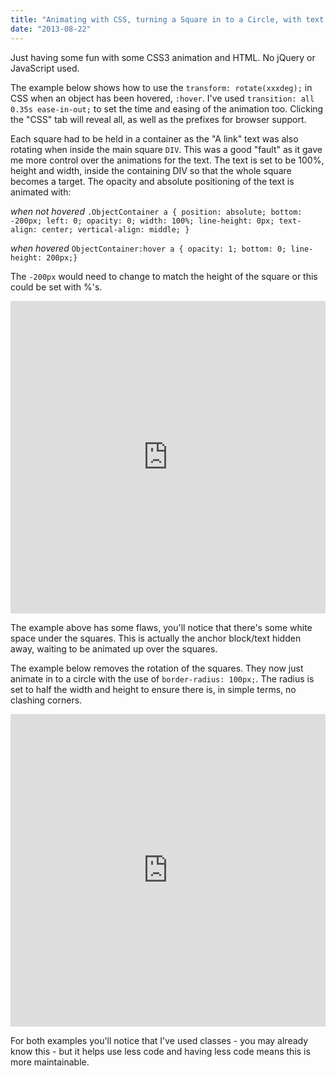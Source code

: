 ```yaml
---
title: "Animating with CSS, turning a Square in to a Circle, with text."
date: "2013-08-22"
---
```


Just having some fun with some CSS3 animation and HTML. No jQuery or JavaScript used.

The example below shows how to use the `transform: rotate(xxxdeg);` in CSS when an object has been hovered, `:hover`. I've used `transition: all 0.35s ease-in-out;` to set the time and easing of the animation too. Clicking the "CSS" tab will reveal all, as well as the prefixes for browser support.

Each square had to be held in a container as the "A link" text was also rotating when inside the main square `DIV`. This was a good "fault" as it gave me more control over the animations for the text. The text is set to be 100%, height and width, inside the containing DIV so that the whole square becomes a target. The opacity and absolute positioning of the text is animated with:

_when not hovered_ `.ObjectContainer a { position: absolute; bottom: -200px; left: 0; opacity: 0; width: 100%; line-height: 0px; text-align: center; vertical-align: middle; }`

_when hovered_ `ObjectContainer:hover a { opacity: 1; bottom: 0; line-height: 200px;}`

The `-200px` would need to change to match the height of the square or this could be set with %'s.

<iframe width="100%" height="500" src="https://jsfiddle.net/scriptedpixels/LRUNx/3/embedded/result,html,css" allowfullscreen="allowfullscreen" frameborder="0"></iframe>

The example above has some flaws, you'll notice that there's some white space under the squares. This is actually the anchor block/text hidden away, waiting to be animated up over the squares.

The example below removes the rotation of the squares. They now just animate in to a circle with the use of `border-radius: 100px;`. The radius is set to half the width and height to ensure there is, in simple terms, no clashing corners.

<iframe width="100%" height="500" src="https://jsfiddle.net/scriptedpixels/LRUNx/2/embedded/result,html,css" allowfullscreen="allowfullscreen" frameborder="0"></iframe>

For both examples you'll notice that I've used classes - you may already know this - but it helps use less code and having less code means this is more maintainable.
